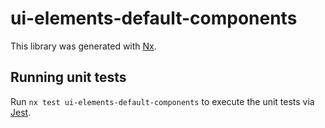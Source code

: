 # ui-elements-default-components

This library was generated with [Nx](https://nx.dev).

## Running unit tests

Run `nx test ui-elements-default-components` to execute the unit tests via [Jest](https://jestjs.io).
